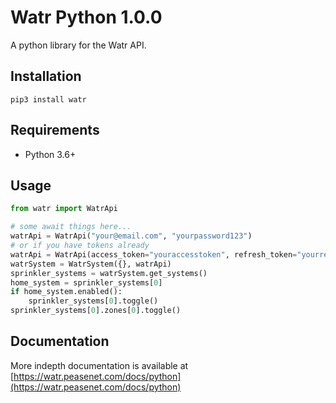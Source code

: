 # Watr Python 1.0.0

A python library for the Watr API.

## Installation

```pip3 install watr```

## Requirements

- Python 3.6+

## Usage

```python
from watr import WatrApi

# some await things here...
watrApi = WatrApi("your@email.com", "yourpassword123")
# or if you have tokens already
watrApi = WatrApi(access_token="youraccesstoken", refresh_token="yourrefreshtoken")
watrSystem = WatrSystem({}, watrApi)
sprinkler_systems = watrSystem.get_systems()
home_system = sprinkler_systems[0]
if home_system.enabled():
    sprinkler_systems[0].toggle()
sprinkler_systems[0].zones[0].toggle()
```

## Documentation

More indepth documentation is available
at [https://watr.peasenet.com/docs/python](https://watr.peasenet.com/docs/python)